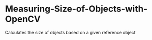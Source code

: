 # Measuring-Size-of-Objects-with-OpenCV
Calculates the size of objects based on a given reference object 
